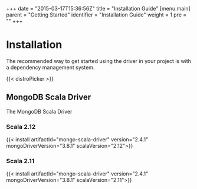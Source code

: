 +++
date = "2015-03-17T15:36:56Z"
title = "Installation Guide"
[menu.main]
  parent = "Getting Started"
  identifier = "Installation Guide"
  weight = 1
  pre = "<i class='fa'></i>"
+++

# Installation

The recommended way to get started using the driver in your project is with a dependency management system.

{{< distroPicker >}}

## MongoDB Scala Driver
The MongoDB Scala Driver

### Scala 2.12

{{< install artifactId="mongo-scala-driver" version="2.4.1" mongoDriverVersion="3.8.1" scalaVersion="2.12">}}

### Scala 2.11

{{< install artifactId="mongo-scala-driver" version="2.4.1" mongoDriverVersion="3.8.1" scalaVersion="2.11">}}
